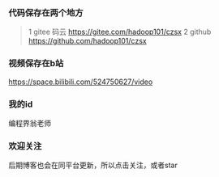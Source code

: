 ### 代码保存在两个地方
>1 gitee 码云
https://gitee.com/hadoop101/czsx
>2 github 
https://github.com/hadoop101/czsx
### 视频保存在b站
https://space.bilibili.com/524750627/video
### 我的id
编程界翁老师
### 欢迎关注
后期博客也会在同平台更新，所以点击关注，或者star